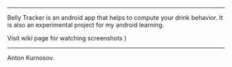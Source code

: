 
____________________

Belly Tracker is an android app that helps to compute your drink behavior.
It is also an experimental project for my android learning.

Visit wiki page for watching screenshots )
____________________

Anton Kurnosov.
